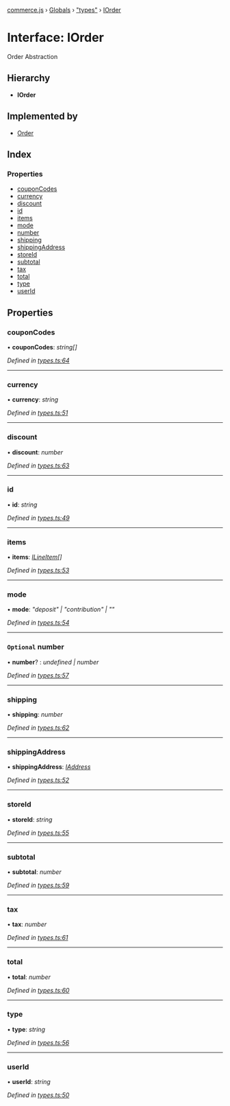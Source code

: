 [commerce.js](../README.md) › [Globals](../globals.md) › ["types"](../modules/_types_.md) › [IOrder](_types_.iorder.md)

# Interface: IOrder

Order Abstraction

## Hierarchy

* **IOrder**

## Implemented by

* [Order](../classes/_order_.order.md)

## Index

### Properties

* [couponCodes](_types_.iorder.md#couponcodes)
* [currency](_types_.iorder.md#currency)
* [discount](_types_.iorder.md#discount)
* [id](_types_.iorder.md#id)
* [items](_types_.iorder.md#items)
* [mode](_types_.iorder.md#mode)
* [number](_types_.iorder.md#optional-number)
* [shipping](_types_.iorder.md#shipping)
* [shippingAddress](_types_.iorder.md#shippingaddress)
* [storeId](_types_.iorder.md#storeid)
* [subtotal](_types_.iorder.md#subtotal)
* [tax](_types_.iorder.md#tax)
* [total](_types_.iorder.md#total)
* [type](_types_.iorder.md#type)
* [userId](_types_.iorder.md#userid)

## Properties

###  couponCodes

• **couponCodes**: *string[]*

*Defined in [types.ts:64](https://github.com/shopjs/commerce.js/blob/2ed3fd9/src/types.ts#L64)*

___

###  currency

• **currency**: *string*

*Defined in [types.ts:51](https://github.com/shopjs/commerce.js/blob/2ed3fd9/src/types.ts#L51)*

___

###  discount

• **discount**: *number*

*Defined in [types.ts:63](https://github.com/shopjs/commerce.js/blob/2ed3fd9/src/types.ts#L63)*

___

###  id

• **id**: *string*

*Defined in [types.ts:49](https://github.com/shopjs/commerce.js/blob/2ed3fd9/src/types.ts#L49)*

___

###  items

• **items**: *[ILineItem](_types_.ilineitem.md)[]*

*Defined in [types.ts:53](https://github.com/shopjs/commerce.js/blob/2ed3fd9/src/types.ts#L53)*

___

###  mode

• **mode**: *"deposit" | "contribution" | ""*

*Defined in [types.ts:54](https://github.com/shopjs/commerce.js/blob/2ed3fd9/src/types.ts#L54)*

___

### `Optional` number

• **number**? : *undefined | number*

*Defined in [types.ts:57](https://github.com/shopjs/commerce.js/blob/2ed3fd9/src/types.ts#L57)*

___

###  shipping

• **shipping**: *number*

*Defined in [types.ts:62](https://github.com/shopjs/commerce.js/blob/2ed3fd9/src/types.ts#L62)*

___

###  shippingAddress

• **shippingAddress**: *[IAddress](_types_.iaddress.md)*

*Defined in [types.ts:52](https://github.com/shopjs/commerce.js/blob/2ed3fd9/src/types.ts#L52)*

___

###  storeId

• **storeId**: *string*

*Defined in [types.ts:55](https://github.com/shopjs/commerce.js/blob/2ed3fd9/src/types.ts#L55)*

___

###  subtotal

• **subtotal**: *number*

*Defined in [types.ts:59](https://github.com/shopjs/commerce.js/blob/2ed3fd9/src/types.ts#L59)*

___

###  tax

• **tax**: *number*

*Defined in [types.ts:61](https://github.com/shopjs/commerce.js/blob/2ed3fd9/src/types.ts#L61)*

___

###  total

• **total**: *number*

*Defined in [types.ts:60](https://github.com/shopjs/commerce.js/blob/2ed3fd9/src/types.ts#L60)*

___

###  type

• **type**: *string*

*Defined in [types.ts:56](https://github.com/shopjs/commerce.js/blob/2ed3fd9/src/types.ts#L56)*

___

###  userId

• **userId**: *string*

*Defined in [types.ts:50](https://github.com/shopjs/commerce.js/blob/2ed3fd9/src/types.ts#L50)*
